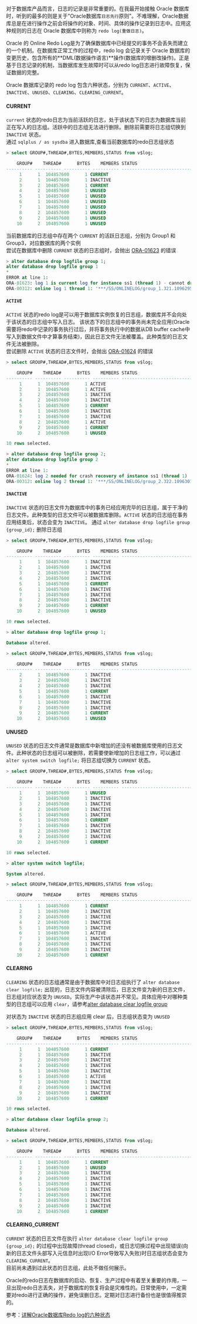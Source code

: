 对于数据库产品而言，日志的记录是非常重要的。在我最开始接触 Oracle 数据库时，听到的最多的则是关于"Oracle数据库`日志先行`原则"。不难理解，Oracle数据库总是在进行操作之前会将操作的对象、时间、具体的操作记录到日志中。应用这种规则的日志在 Oracle 数据库中则称为 `redo log(重做日志)`。

Oracle 的 Online Redo Log是为了确保数据库中已经提交的事务不会丢失而建立的一个机制。在数据库正常工作的过程中，redo log 会记录关于 Oracle 数据库的变更历史，包含所有的**DML(数据操作语言)**操作(数据库的增删改操作)。正是基于日志记录的机制，当数据库发生故障时可以从redo log日志进行故障恢复，保证数据的完整。

Oracle 数据库记录的 redo log 包含六种状态，分别为  `CURRENT`、`ACTIVE`、`INACTIVE`、`UNUSED`、`CLEARING`、`CLEARING_CURRENT`。

#### CURRENT
`current` 状态的redo日志为当前活跃的日志，处于该状态下的日志为数据库当前正在写入的日志组。活跃中的日志组无法进行删除。删除前需要将日志组切换到 `INACTIVE` 状态。  
通过 `sqlplus / as sysdba` 进入数据库,查看当前数据库的redo日志组状态
```sql
> select GROUP#,THREAD#,BYTES,MEMBERS,STATUS from v$log;

    GROUP#    THREAD#	   BYTES    MEMBERS STATUS
---------- ---------- ---------- ---------- --------------------------------
	 1	    1  104857600	  1 CURRENT
	 2	    1  104857600	  1 INACTIVE
	 3	    2  104857600	  1 CURRENT
	 4	    2  104857600	  1 UNUSED
	 5	    1  104857600	  1 UNUSED
	 6	    1  104857600	  1 UNUSED
	 7	    1  104857600	  1 UNUSED
	 8	    2  104857600	  1 UNUSED
	 9	    2  104857600	  1 UNUSED
	10	    2  104857600	  1 UNUSED
```
当前数据库的日志组中存在两个 `CURRENT` 的活跃日志组，分别为 Group1 和 Group3，对应数据库的两个实例  
尝试在数据库中删除 `CURRENT` 状态的日志组时，会抛出 [ORA-01623](https://dbaclass.com/article/ora-01623-log-3-is-current-log-for-instance-cannot-drop/) 的错误  
```sql
> alter database drop logfile group 1;
alter database drop logfile group 1
*
ERROR at line 1:
ORA-01623: log 1 is current log for instance ss1 (thread 1) - cannot drop
ORA-00312: online log 1 thread 1: '***/SS/ONLINELOG/group_1.321.1096295273'
```

#### `ACTIVE`
`ACTIVE` 状态的redo log是可以用于数据库实例恢复的日志组，数据库并不会向处于该状态的日志组中写入日志。
该状态下的日志组中的事务尚未完全应用(Oracle需要将redo中记录的事务执行过后，并将事务执行中的数据从DB buffer cache中写入到数据文件中才算事务结束)，因此日志文件无法被覆盖。此种类型的日志文件无法被删除。  
尝试删除 `ACTIVE` 状态的日志文件时，会抛出 [ORA-01624](https://dbaclass.com/article/ora-01624-log-1-needed-for-crash-recovery-of-instance/) 的错误
```sql
> select GROUP#,THREAD#,BYTES,MEMBERS,STATUS from v$log;

    GROUP#    THREAD#	   BYTES    MEMBERS STATUS
---------- ---------- ---------- ---------- --------------------------------
	 1	    1  104857600	  1 ACTIVE
	 2	    1  104857600	  1 ACTIVE
	 3	    2  104857600	  1 INACTIVE
	 4	    2  104857600	  1 INACTIVE
	 5	    1  104857600	  1 CURRENT
	 6	    1  104857600	  1 INACTIVE
	 7	    1  104857600	  1 INACTIVE
	 8	    2  104857600	  1 ACTIVE
	 9	    2  104857600	  1 CURRENT
	10	    2  104857600	  1 UNUSED

10 rows selected.

> alter database drop logfile group 2;
alter database drop logfile group 2
*
ERROR at line 1:
ORA-01624: log 2 needed for crash recovery of instance ss1 (thread 1)
ORA-00312: online log 2 thread 1: '***/SS/ONLINELOG/group_2.322.1096301379'
```

#### `INACTIVE`
`INACTIVE` 状态的日志文件为数据库中的事务已经应用完毕的日志组，属于干净的日志文件。此种类型的日志文件可以被数据库删除。`ACTIVE` 状态的日志组在事务应用结束后，状态会变为 `INACTIVE`。
通过 `alter database drop logfile group {group_id};` 删除日志组
```sql
> select GROUP#,THREAD#,BYTES,MEMBERS,STATUS from v$log;

    GROUP#    THREAD#	   BYTES    MEMBERS STATUS
---------- ---------- ---------- ---------- --------------------------------
	 1	    1  104857600	  1 INACTIVE
	 2	    1  104857600	  1 INACTIVE
	 3	    2  104857600	  1 INACTIVE
	 4	    2  104857600	  1 INACTIVE
	 5	    1  104857600	  1 CURRENT
	 6	    1  104857600	  1 INACTIVE
	 7	    1  104857600	  1 INACTIVE
	 8	    2  104857600	  1 INACTIVE
	 9	    2  104857600	  1 CURRENT
	10	    2  104857600	  1 UNUSED

10 rows selected.

> alter database drop logfile group 1;

Database altered.

> select GROUP#,THREAD#,BYTES,MEMBERS,STATUS from v$log;

    GROUP#    THREAD#	   BYTES    MEMBERS STATUS
---------- ---------- ---------- ---------- --------------------------------
	 2	    1  104857600	  1 INACTIVE
	 3	    2  104857600	  1 INACTIVE
	 4	    2  104857600	  1 INACTIVE
	 5	    1  104857600	  1 CURRENT
	 6	    1  104857600	  1 INACTIVE
	 7	    1  104857600	  1 INACTIVE
	 8	    2  104857600	  1 INACTIVE
	 9	    2  104857600	  1 CURRENT
	10	    2  104857600	  1 UNUSED
```
#### UNUSED
`UNUSED` 状态的日志文件通常是数据库中新增加的还没有被数据库使用的日志文件。此种状态的日志组可以被删除，若需要使新增加的日志组工作，可以通过 `alter system switch logfile;` 将日志组切换为 `CURRENT` 状态。  
```sql
> select GROUP#,THREAD#,BYTES,MEMBERS,STATUS from v$log;

    GROUP#    THREAD#	   BYTES    MEMBERS STATUS
---------- ---------- ---------- ---------- --------------------------------
	 1	    1  104857600	  1 UNUSED
	 2	    1  104857600	  1 INACTIVE
	 3	    2  104857600	  1 INACTIVE
	 4	    2  104857600	  1 INACTIVE
	 5	    1  104857600	  1 INACTIVE
	 6	    1  104857600	  1 CURRENT
	 7	    1  104857600	  1 INACTIVE
	 8	    2  104857600	  1 INACTIVE
	 9	    2  104857600	  1 INACTIVE
	10	    2  104857600	  1 CURRENT

10 rows selected.

> alter system switch logfile;

System altered.

> select GROUP#,THREAD#,BYTES,MEMBERS,STATUS from v$log;

    GROUP#    THREAD#	   BYTES    MEMBERS STATUS
---------- ---------- ---------- ---------- --------------------------------
	 1	    1  104857600	  1 CURRENT
	 2	    1  104857600	  1 INACTIVE
	 3	    2  104857600	  1 INACTIVE
	 4	    2  104857600	  1 INACTIVE
	 5	    1  104857600	  1 INACTIVE
	 6	    1  104857600	  1 ACTIVE
	 7	    1  104857600	  1 INACTIVE
	 8	    2  104857600	  1 INACTIVE
	 9	    2  104857600	  1 INACTIVE
	10	    2  104857600	  1 CURRENT

```

#### CLEARING
`CLEARING` 状态的日志组通常是由于数据库中对日志组执行了 `alter database clear logfile;` 出现的，日志文件内容被清除后，日志文件变为新的日志文件，日志组对应状态变为 `UNUSED`。实际生产中该状态并不常见。具体应用中对哪种类型的日志组可以应用 `clear`，请参考[alter database clear logfile group](https://blog.51cto.com/garlics/1112071)  

对状态为 `INACTIVE` 状态的日志组应用 clear 后，日志组状态变为 `UNUSED`  
```sql
> select GROUP#,THREAD#,BYTES,MEMBERS,STATUS from v$log;

    GROUP#    THREAD#	   BYTES    MEMBERS STATUS
---------- ---------- ---------- ---------- --------------------------------
	 1	    1  104857600	  1 CURRENT
	 2	    1  104857600	  1 INACTIVE
	 3	    2  104857600	  1 INACTIVE
	 4	    2  104857600	  1 INACTIVE
	 5	    1  104857600	  1 INACTIVE
	 6	    1  104857600	  1 ACTIVE
	 7	    1  104857600	  1 INACTIVE
	 8	    2  104857600	  1 INACTIVE
	 9	    2  104857600	  1 INACTIVE
	10	    2  104857600	  1 CURRENT

10 rows selected.

> alter database clear logfile group 2;

Database altered.

> select GROUP#,THREAD#,BYTES,MEMBERS,STATUS from v$log;

    GROUP#    THREAD#	   BYTES    MEMBERS STATUS
---------- ---------- ---------- ---------- --------------------------------
	 1	    1  104857600	  1 CURRENT
	 2	    1  104857600	  1 UNUSED
	 3	    2  104857600	  1 INACTIVE
	 4	    2  104857600	  1 INACTIVE
	 5	    1  104857600	  1 INACTIVE
	 6	    1  104857600	  1 INACTIVE
	 7	    1  104857600	  1 INACTIVE
	 8	    2  104857600	  1 INACTIVE
	 9	    2  104857600	  1 INACTIVE
	10	    2  104857600	  1 CURRENT

```

#### CLEARING_CURRENT
`CURRENT` 状态的日志文件在执行 `alter database clear logfile group {group_id};` 的过程中出现故障(thread closed)，或日志切换过程中出现错误(向新的日志文件头部写入元信息时出现I/O Error导致写入失败)时日志组状态会变为 `CLEARING_CURRENT`。  
目前尚未遇到过此状态的日志组，此处不做任何展示。  


Oracle的redo日志在数据库的启动、恢复、生产过程中有着至关重要的作用，一旦出现redo日志丢失，对于数据库的恢复将会是灾难性的。日常使用中，一定需要对redo进行正确的操作，避免误删日志。定期对日志进行备份也是很值得推崇的。  


参考：[详解Oracle数据库Redo log的六种状态](https://www.51cto.com/article/595972.html)
